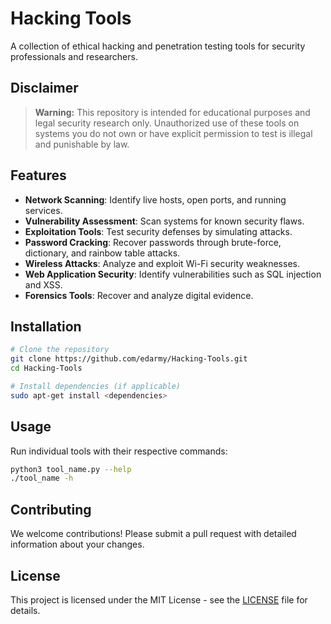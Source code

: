# Hacking Tools

A collection of ethical hacking and penetration testing tools for security professionals and researchers.

## Disclaimer

> **Warning:** This repository is intended for educational purposes and legal security research only. Unauthorized use of these tools on systems you do not own or have explicit permission to test is illegal and punishable by law.

## Features

- **Network Scanning**: Identify live hosts, open ports, and running services.
- **Vulnerability Assessment**: Scan systems for known security flaws.
- **Exploitation Tools**: Test security defenses by simulating attacks.
- **Password Cracking**: Recover passwords through brute-force, dictionary, and rainbow table attacks.
- **Wireless Attacks**: Analyze and exploit Wi-Fi security weaknesses.
- **Web Application Security**: Identify vulnerabilities such as SQL injection and XSS.
- **Forensics Tools**: Recover and analyze digital evidence.

## Installation

```bash
# Clone the repository
git clone https://github.com/edarmy/Hacking-Tools.git
cd Hacking-Tools

# Install dependencies (if applicable)
sudo apt-get install <dependencies>
```

## Usage

Run individual tools with their respective commands:

```bash
python3 tool_name.py --help
./tool_name -h
```

## Contributing

We welcome contributions! Please submit a pull request with detailed information about your changes.

## License

This project is licensed under the MIT License - see the [LICENSE](LICENSE) file for details.

